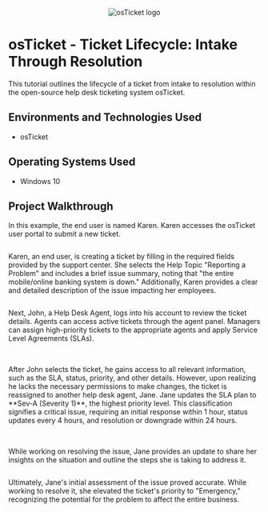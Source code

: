 <p align="center">
<img src="https://i.imgur.com/Clzj7Xs.png" alt="osTicket logo"/>
</p>

<h1>osTicket - Ticket Lifecycle: Intake Through Resolution</h1>
This tutorial outlines the lifecycle of a ticket from intake to resolution within the open-source help desk ticketing system osTicket.<br />


<h2>Environments and Technologies Used</h2>

- osTicket 
  


<h2>Operating Systems Used </h2>

- Windows 10</b>


<h2>Project Walkthrough</h2>

<p>In this example, the end user is named Karen. Karen accesses the osTicket user portal to submit a new ticket.</p>
  
<img src="https://i.ibb.co/XYxPTDV/1.jpg" alt=""/>


<p>
Karen, an end user, is creating a ticket by filling in the required fields provided by the support center. She selects the Help Topic "Reporting a Problem" and includes a brief issue summary, noting that "the entire mobile/online banking system is down." Additionally, Karen provides a clear and detailed description of the issue impacting her employees.
</p>
  
<img src="https://i.ibb.co/qRndPpF/2.jpg" alt=""/>


Next, John, a Help Desk Agent, logs into his account to review the ticket details. Agents can access active tickets through the agent panel. Managers can assign high-priority tickets to the appropriate agents and apply Service Level Agreements (SLAs).</p>

<img src="https://i.ibb.co/8n39xZW/3.jpg" alt=""/>

<img src="https://i.ibb.co/k1RJMW3/4.jpg" alt=""/>


<p>After John selects the ticket, he gains access to all relevant information, such as the SLA, status, priority, and other details. However, upon realizing he lacks the necessary permissions to make changes, the ticket is reassigned to another help desk agent, Jane. Jane updates the SLA plan to **Sev-A (Severity 1)**, the highest priority level. This classification signifies a critical issue, requiring an initial response within 1 hour, status updates every 4 hours, and resolution or downgrade within 24 hours.</p>

<img src="https://i.ibb.co/7QBr8tn/5.jpg" alt=""/>
<img src="https://i.ibb.co/ww2r7Lj/6.jpg" alt=""/>

<p>While working on resolving the issue, Jane provides an update to share her insights on the situation and outline the steps she is taking to address it.</p>

<img src="https://i.ibb.co/bsPjKMQ/7.jpg" alt=""/>


<p>Ultimately, Jane's initial assessment of the issue proved accurate. While working to resolve it, she elevated the ticket's priority to "Emergency," recognizing the potential for the problem to affect the entire business.</p>

<img src="https://i.ibb.co/thZDj9R/8.jpg" alt=""/>

